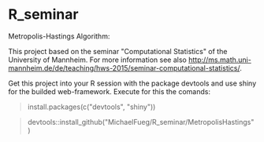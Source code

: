 # R_seminar
Metropolis-Hastings Algorithm:

This project based on the seminar "Computational Statistics" of the University of Mannheim. For more information see also http://ms.math.uni-mannheim.de/de/teaching/hws-2015/seminar-computational-statistics/.

Get this project into your R session with the package devtools and use shiny for the builded web-framework. Execute for this the comands: 
> install.packages(c("devtools", "shiny"))

> devtools::install_github("MichaelFueg/R_seminar/MetropolisHastings")
